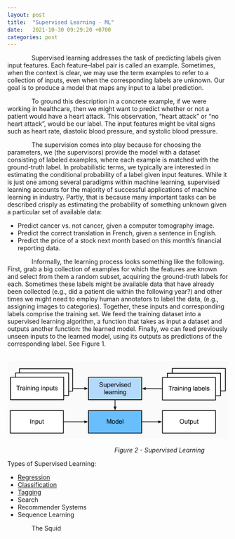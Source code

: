 ```yaml
---
layout: post
title:  "Supervised Learning - ML"
date:   2021-10-30 09:29:20 +0700
categories: post
---
```


&nbsp;&nbsp;&nbsp;&nbsp;&nbsp;&nbsp;&nbsp;&nbsp;&nbsp;&nbsp;&nbsp;&nbsp;&nbsp;
Supervised learning addresses the task of predicting labels given input features. Each feature–label pair is called an example. 
Sometimes, when the context is clear, we may use the term examples to refer to a collection of inputs, even when the corresponding 
labels are unknown. Our goal is to produce a model that maps any input to a label prediction.

&nbsp;&nbsp;&nbsp;&nbsp;&nbsp;&nbsp;&nbsp;&nbsp;&nbsp;&nbsp;&nbsp;&nbsp;&nbsp;
To ground this description in a concrete example, if we were working in healthcare, then we might want to predict whether or not 
a patient would have a heart attack. This observation, “heart attack” or “no heart attack”, would be our label. The input features 
might be vital signs such as heart rate, diastolic blood pressure, and systolic blood pressure.

&nbsp;&nbsp;&nbsp;&nbsp;&nbsp;&nbsp;&nbsp;&nbsp;&nbsp;&nbsp;&nbsp;&nbsp;&nbsp;
The supervision comes into play because for choosing the parameters, we (the supervisors) provide the model with a dataset 
consisting of labeled examples, where each example is matched with the ground-truth label. In probabilistic terms, we typically 
are interested in estimating the conditional probability of a label given input features. While it is just one among several 
paradigms within machine learning, supervised learning accounts for the majority of successful applications of machine learning 
in industry. Partly, that is because many important tasks can be described crisply as estimating the probability of something
unknown given a particular set of available data:

- Predict cancer vs. not cancer, given a computer tomography image.
- Predict the correct translation in French, given a sentence in English.
- Predict the price of a stock next month based on this month’s financial reporting data.

&nbsp;&nbsp;&nbsp;&nbsp;&nbsp;&nbsp;&nbsp;&nbsp;&nbsp;&nbsp;&nbsp;&nbsp;&nbsp;
Informally, the learning process looks something like the following. First, grab a big collection of examples for which the 
features are known and select from them a random subset, acquiring the ground-truth labels for each. Sometimes these labels 
might be available data that have already been collected (e.g., did a patient die within the following year?) and other times 
we might need to employ human annotators to label the data, (e.g., assigning images to categories). Together, these inputs and 
corresponding labels comprise the training set. We feed the training dataset into a supervised learning algorithm, a function 
that takes as input a dataset and outputs another function: the learned model. Finally, we can feed previously unseen inputs
to the learned model, using its outputs as predictions of the corresponding label. See Figure 1.

 &nbsp;&nbsp;&nbsp;&nbsp;&nbsp;&nbsp;&nbsp;&nbsp;&nbsp;&nbsp;&nbsp;&nbsp;&nbsp;&nbsp;&nbsp;&nbsp;&nbsp;&nbsp; 
![supervised](../../assets/posts_images/supervised_0.png)

&nbsp;&nbsp;&nbsp;&nbsp;&nbsp;&nbsp;&nbsp;&nbsp;&nbsp;&nbsp;&nbsp;&nbsp;&nbsp;&nbsp;&nbsp;&nbsp;&nbsp;&nbsp;
&nbsp;&nbsp;&nbsp;&nbsp;&nbsp;&nbsp;&nbsp;&nbsp;&nbsp;&nbsp;&nbsp;&nbsp;&nbsp;&nbsp;&nbsp;&nbsp;&nbsp;&nbsp;
&nbsp;&nbsp;&nbsp;&nbsp;&nbsp;&nbsp;&nbsp;&nbsp;&nbsp;&nbsp;&nbsp;&nbsp;&nbsp;&nbsp;&nbsp;&nbsp;&nbsp;&nbsp;
&nbsp;&nbsp;&nbsp;&nbsp;&nbsp;*Figure 2 - Supervised Learning*

Types of Supervised Learning:

   - [Regression](https://nikolaandro.github.io/regression/)
   - [Classification](https://nikolaandro.github.io/classification/)
   - [Tagging](https://nikolaandro.github.io/tagging/)
   - Search
   - Recommender Systems
   - Sequence Learning

 &nbsp;&nbsp;&nbsp;&nbsp;&nbsp;&nbsp;&nbsp;&nbsp;&nbsp;&nbsp;&nbsp;&nbsp;&nbsp;
 The Squid
